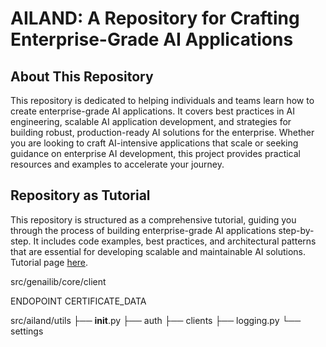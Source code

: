 
# AILAND: A Repository for Crafting Enterprise-Grade AI Applications

## About This Repository
This repository is dedicated to helping individuals and teams learn how to create enterprise-grade AI applications. It covers best practices in AI engineering, scalable AI application development, and strategies for building robust, production-ready AI solutions for the enterprise. Whether you are looking to craft AI-intensive applications that scale or seeking guidance on enterprise AI development, this project provides practical resources and examples to accelerate your journey.

## Repository as Tutorial
This repository is structured as a comprehensive tutorial, guiding you through the process of building enterprise-grade AI applications step-by-step. It includes code examples, best practices, and architectural patterns that are essential for developing scalable and maintainable AI solutions. Tutorial page [here](https://mrdatapsycho.github.io/ailand/).


src/genailib/core/client

ENDOPOINT 
CERTIFICATE_DATA


src/ailand/utils
├── __init__.py
├── auth
├── clients
├── logging.py
└── settings